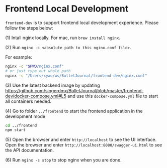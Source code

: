 # Frontend Local Development

`frontend-dev` is to support frontend local development experience. Please follow the steps below:

(1) Intall nginx locally. For mac, run `brew install nginx`.

(2) Run `nginx -c <absolute path to this nginx.conf file>`.

For example: 

```bash
nginx -c "$PWD/nginx.conf"
# or just type out whole path
nginx -c "/Users/xyao/ws/BulletJournal/frontend-dev/nginx.conf"
```

(3) Use the latest backend image by updating https://github.com/singerdmx/BulletJournal/blob/master/frontend-dev/docker-compose.yml#L5 and use this `docker-compose.yml` file to start all containers needed.


(4) Go to folder `../frontend` to start the frontend application in the development mode
```bash
cd ../frontend
npm start
```

(5) Open the browser and enter `http://localhost` to see the UI interface.
Open the browser and enter `http://localhost:8080/swagger-ui.html` to see the API documentation.

(6) Run `nginx -s stop` to stop nginx when you are done.
